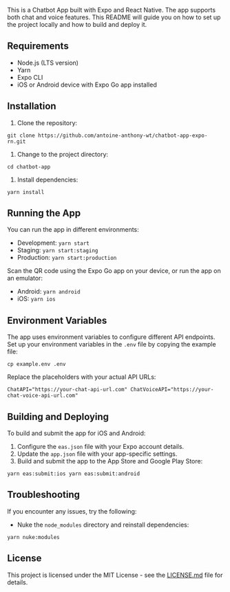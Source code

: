 This is a Chatbot App built with Expo and React Native. The app supports both chat and voice features. This README will guide you on how to set up the project locally and how to build and deploy it.

Requirements
------------

-   Node.js (LTS version)
-   Yarn
-   Expo CLI
-   iOS or Android device with Expo Go app installed

Installation
------------

1.  Clone the repository:

`git clone https://github.com/antoine-anthony-wt/chatbot-app-expo-rn.git`

1.  Change to the project directory:

`cd chatbot-app`

1.  Install dependencies:

`yarn install`

Running the App
---------------

You can run the app in different environments:

-   Development: `yarn start`
-   Staging: `yarn start:staging`
-   Production: `yarn start:production`

Scan the QR code using the Expo Go app on your device, or run the app on an emulator:

-   Android: `yarn android`
-   iOS: `yarn ios`

Environment Variables
---------------------

The app uses environment variables to configure different API endpoints. Set up your environment variables in the `.env` file by copying the example file:

`cp example.env .env`

Replace the placeholders with your actual API URLs:

`ChatAPI="https://your-chat-api-url.com"
ChatVoiceAPI="https://your-chat-voice-api-url.com"`

Building and Deploying
----------------------

To build and submit the app for iOS and Android:

1.  Configure the `eas.json` file with your Expo account details.
2.  Update the `app.json` file with your app-specific settings.
3.  Build and submit the app to the App Store and Google Play Store:

`yarn eas:submit:ios
yarn eas:submit:android`

Troubleshooting
---------------

If you encounter any issues, try the following:

-   Nuke the `node_modules` directory and reinstall dependencies:

`yarn nuke:modules`


License
-------

This project is licensed under the MIT License - see the [LICENSE.md](https://chat.openai.com/LICENSE.md) file for details.
